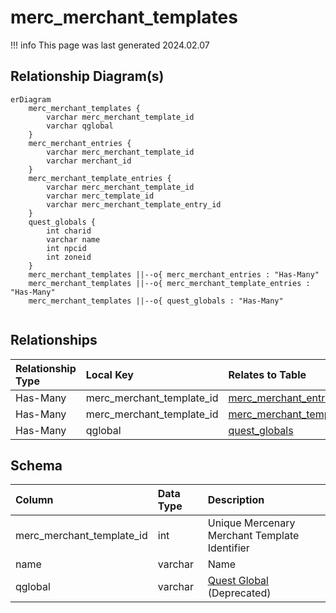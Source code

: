 # merc_merchant_templates

!!! info
	This page was last generated 2024.02.07

## Relationship Diagram(s)

```mermaid
erDiagram
    merc_merchant_templates {
        varchar merc_merchant_template_id
        varchar qglobal
    }
    merc_merchant_entries {
        varchar merc_merchant_template_id
        varchar merchant_id
    }
    merc_merchant_template_entries {
        varchar merc_merchant_template_id
        varchar merc_template_id
        varchar merc_merchant_template_entry_id
    }
    quest_globals {
        int charid
        varchar name
        int npcid
        int zoneid
    }
    merc_merchant_templates ||--o{ merc_merchant_entries : "Has-Many"
    merc_merchant_templates ||--o{ merc_merchant_template_entries : "Has-Many"
    merc_merchant_templates ||--o{ quest_globals : "Has-Many"


```


## Relationships

| Relationship Type | Local Key | Relates to Table | Foreign Key |
| :--- | :--- | :--- | :--- |
| Has-Many | merc_merchant_template_id | [merc_merchant_entries](../../schema/mercenaries/merc_merchant_entries.md) | merc_merchant_template_id |
| Has-Many | merc_merchant_template_id | [merc_merchant_template_entries](../../schema/mercenaries/merc_merchant_template_entries.md) | merc_merchant_template_id |
| Has-Many | qglobal | [quest_globals](../../schema/data-storage/quest_globals.md) | name |


## Schema

| Column | Data Type | Description |
| :--- | :--- | :--- |
| merc_merchant_template_id | int | Unique Mercenary Merchant Template Identifier |
| name | varchar | Name |
| qglobal | varchar | [Quest Global](../data-storage/quest_globals.md) (Deprecated) |

